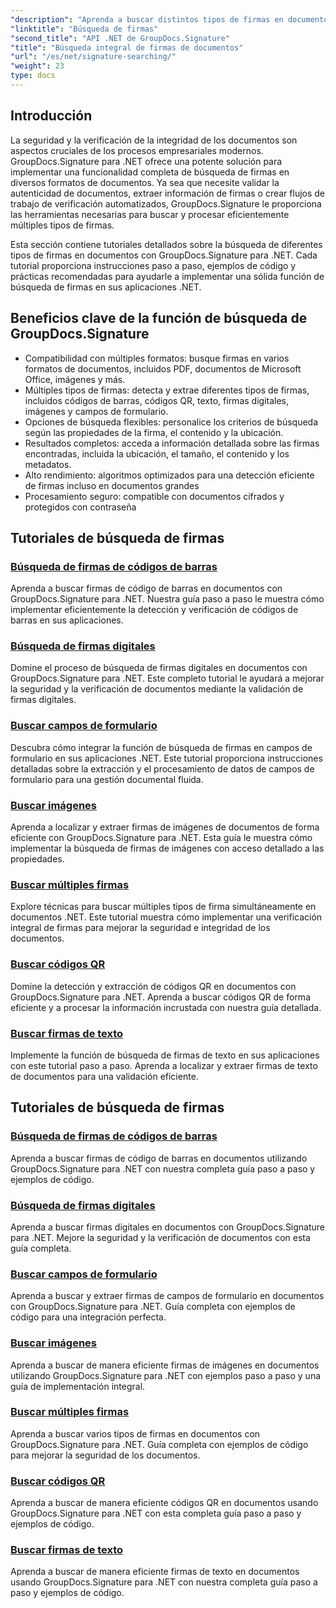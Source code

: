 ```yaml
---
"description": "Aprenda a buscar distintos tipos de firmas en documentos .NET con GroupDocs.Signature. Tutoriales completos para la búsqueda de firmas de código de barras, digitales, de texto, QR, de imagen y de campos de formulario."
"linktitle": "Búsqueda de firmas"
"second_title": "API .NET de GroupDocs.Signature"
"title": "Búsqueda integral de firmas de documentos"
"url": "/es/net/signature-searching/"
"weight": 23
type: docs
---
```

## Introducción

La seguridad y la verificación de la integridad de los documentos son aspectos cruciales de los procesos empresariales modernos. GroupDocs.Signature para .NET ofrece una potente solución para implementar una funcionalidad completa de búsqueda de firmas en diversos formatos de documentos. Ya sea que necesite validar la autenticidad de documentos, extraer información de firmas o crear flujos de trabajo de verificación automatizados, GroupDocs.Signature le proporciona las herramientas necesarias para buscar y procesar eficientemente múltiples tipos de firmas.

Esta sección contiene tutoriales detallados sobre la búsqueda de diferentes tipos de firmas en documentos con GroupDocs.Signature para .NET. Cada tutorial proporciona instrucciones paso a paso, ejemplos de código y prácticas recomendadas para ayudarle a implementar una sólida función de búsqueda de firmas en sus aplicaciones .NET.

## Beneficios clave de la función de búsqueda de GroupDocs.Signature

- Compatibilidad con múltiples formatos: busque firmas en varios formatos de documentos, incluidos PDF, documentos de Microsoft Office, imágenes y más.
- Múltiples tipos de firmas: detecta y extrae diferentes tipos de firmas, incluidos códigos de barras, códigos QR, texto, firmas digitales, imágenes y campos de formulario.
- Opciones de búsqueda flexibles: personalice los criterios de búsqueda según las propiedades de la firma, el contenido y la ubicación.
- Resultados completos: acceda a información detallada sobre las firmas encontradas, incluida la ubicación, el tamaño, el contenido y los metadatos.
- Alto rendimiento: algoritmos optimizados para una detección eficiente de firmas incluso en documentos grandes
- Procesamiento seguro: compatible con documentos cifrados y protegidos con contraseña

## Tutoriales de búsqueda de firmas

### [Búsqueda de firmas de códigos de barras](./search-for-barcode/)
Aprenda a buscar firmas de código de barras en documentos con GroupDocs.Signature para .NET. Nuestra guía paso a paso le muestra cómo implementar eficientemente la detección y verificación de códigos de barras en sus aplicaciones.

### [Búsqueda de firmas digitales](./search-for-digital-signatures/)
Domine el proceso de búsqueda de firmas digitales en documentos con GroupDocs.Signature para .NET. Este completo tutorial le ayudará a mejorar la seguridad y la verificación de documentos mediante la validación de firmas digitales.

### [Buscar campos de formulario](./search-for-form-fields/)
Descubra cómo integrar la función de búsqueda de firmas en campos de formulario en sus aplicaciones .NET. Este tutorial proporciona instrucciones detalladas sobre la extracción y el procesamiento de datos de campos de formulario para una gestión documental fluida.

### [Buscar imágenes](./search-for-images/)
Aprenda a localizar y extraer firmas de imágenes de documentos de forma eficiente con GroupDocs.Signature para .NET. Esta guía le muestra cómo implementar la búsqueda de firmas de imágenes con acceso detallado a las propiedades.

### [Buscar múltiples firmas](./search-for-multiple-signatures/)
Explore técnicas para buscar múltiples tipos de firma simultáneamente en documentos .NET. Este tutorial muestra cómo implementar una verificación integral de firmas para mejorar la seguridad e integridad de los documentos.

### [Buscar códigos QR](./search-for-qr-codes/)
Domine la detección y extracción de códigos QR en documentos con GroupDocs.Signature para .NET. Aprenda a buscar códigos QR de forma eficiente y a procesar la información incrustada con nuestra guía detallada.

### [Buscar firmas de texto](./search-for-text-signatures/)
Implemente la función de búsqueda de firmas de texto en sus aplicaciones con este tutorial paso a paso. Aprenda a localizar y extraer firmas de texto de documentos para una validación eficiente.

## Tutoriales de búsqueda de firmas
### [Búsqueda de firmas de códigos de barras](./search-for-barcode/)
Aprenda a buscar firmas de código de barras en documentos utilizando GroupDocs.Signature para .NET con nuestra completa guía paso a paso y ejemplos de código.

### [Búsqueda de firmas digitales](./search-for-digital-signatures/)
Aprenda a buscar firmas digitales en documentos con GroupDocs.Signature para .NET. Mejore la seguridad y la verificación de documentos con esta guía completa.

### [Buscar campos de formulario](./search-for-form-fields/)
Aprenda a buscar y extraer firmas de campos de formulario en documentos con GroupDocs.Signature para .NET. Guía completa con ejemplos de código para una integración perfecta.

### [Buscar imágenes](./search-for-images/)
Aprenda a buscar de manera eficiente firmas de imágenes en documentos utilizando GroupDocs.Signature para .NET con ejemplos paso a paso y una guía de implementación integral.

### [Buscar múltiples firmas](./search-for-multiple-signatures/)
Aprenda a buscar varios tipos de firmas en documentos con GroupDocs.Signature para .NET. Guía completa con ejemplos de código para mejorar la seguridad de los documentos.

### [Buscar códigos QR](./search-for-qr-codes/)
Aprenda a buscar de manera eficiente códigos QR en documentos usando GroupDocs.Signature para .NET con esta completa guía paso a paso y ejemplos de código.

### [Buscar firmas de texto](./search-for-text-signatures/)
Aprenda a buscar de manera eficiente firmas de texto en documentos usando GroupDocs.Signature para .NET con nuestra completa guía paso a paso y ejemplos de código.